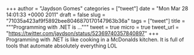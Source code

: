 
+++
author = "Jaydson Gomes"
categories = ["tweet"]
date = "Mon Mar 28 14:01:33 +0000 2011"
draft = false
slug = "71035a423af9f5892bee8046870170147963b36a"
tags = ["tweet"]
title = """Programming with .NET is ..."""
tweet = true
micro = true
tweet_url = "https://twitter.com/jaydson/status/52369740357840897"
+++
Programming with .NET is like cooking in a McDonalds kitchen.  It is full of tools that automate absolutely everything LOL
